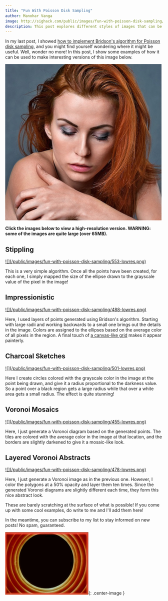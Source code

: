 ```yaml
---
title: "Fun With Poisson Disk Sampling"
author: Manohar Vanga
image: http://sighack.com/public/images/fun-with-poisson-disk-sampling/553-lowres.png
description: This post explores different styles of images that can be generated using a simple Poisson disk sampling algorithm
---
```


In my last post, I showed [how to implement Bridson's algorithm for Poisson disk
sampling](poisson-disk-sampling-bridsons-algorithm), and you might find yourself wondering where it might be useful.
Well, wonder no more! In this post, I show some examples of how it can be used
to make interesting versions of this image below.

![](/public/images/fun-with-poisson-disk-sampling/portrait6.jpg)

**Click the images below to view a high-resolution version. WARNING: some
of the images are quite large (over 65MB).**

## Stippling
<a href="/public/images/fun-with-poisson-disk-sampling/553-highres.png" target="_blank">
![](/public/images/fun-with-poisson-disk-sampling/553-lowres.png)
</a>

This is a very simple algorithm. Once all the points have been created, for each one, I simply
mapped the size of the ellipse drawn to the grayscale value of the pixel in the image!

## Impressionistic
<a href="/public/images/fun-with-poisson-disk-sampling/488-highres.png" target="_blank">
![](/public/images/fun-with-poisson-disk-sampling/488-lowres.png)
</a>

Here, I used layers of points generated using Bridson's algorithm. Starting with
large radii and working backwards to a small one brings out the details in the
image. Colors are assigned to the ellipses based on the average color
of all pixels in the region. A final touch of [a canvas-like grid](generative-watercolor-in-processing) makes it appear painterly.

## Charcoal Sketches
<a href="/public/images/fun-with-poisson-disk-sampling/501-highres.png" target="_blank">
![](/public/images/fun-with-poisson-disk-sampling/501-lowres.png)
</a>

Here I create circles colored with the grayscale color in the image at the point being drawn, and
give it a radius proportional to the darkness value. So a point over a black 
region gets a large radius while that over a white area gets a small radius.
The effect is quite stunning!

## Voronoi Mosaics
<a href="/public/images/fun-with-poisson-disk-sampling/455-highres.png" target="_blank">
![](/public/images/fun-with-poisson-disk-sampling/455-lowres.png)
</a>

Here, I just generate a Voronoi diagram based on the generated points. The
tiles are colored with the average color in the image at that location, and
the borders are slightly darkened to give it a mosaic-like look.

## Layered Voronoi Abstracts
<a href="/public/images/fun-with-poisson-disk-sampling/478-highres.png" target="_blank">
![](/public/images/fun-with-poisson-disk-sampling/478-lowres.png)
</a>

Here, I just generate a Voronoi image as in the previous one. However, I color
the polygons at a 50% opacity and layer them ten times. Since the generated
Voronoi diagrams are slightly different each time, they form this nice abstract
look.

These are barely scratching at the surface of what is possible! If you come up
with some cool examples, do write to me and I'll add them here!

In the meantime, you can subscribe to my list to stay informed on
new posts! No spam, guaranteed.

![](/public/images/end.gif){: .center-image }
